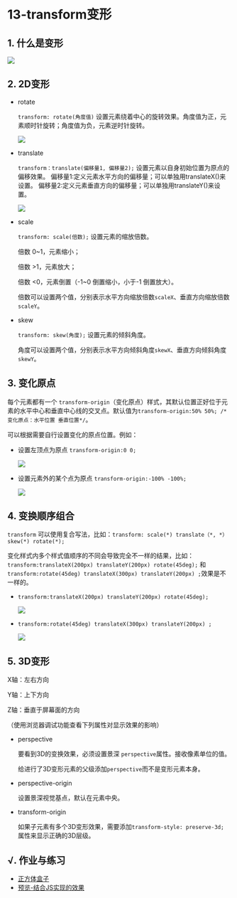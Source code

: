 # 13-transform变形

## 1. 什么是变形

![](http://static.zzhitong.com/lesson-files/html/img/14-1.png)

## 2. 2D变形

- rotate

  `transform: rotate(角度值)` 设置元素绕着中心的旋转效果。角度值为正，元素顺时针旋转；角度值为负，元素逆时针旋转。

  ![](http://static.zzhitong.com/lesson-files/html/img/14-2.png)

- translate

  `transform：translate(偏移量1, 偏移量2);` 设置元素以自身初始位置为原点的偏移效果。
  偏移量1:定义元素水平方向的偏移量；可以单独用translateX()来设置。
  偏移量2:定义元素垂直方向的偏移量；可以单独用translateY()来设置。

  ![](http://static.zzhitong.com/lesson-files/html/img/14-3.png)

- scale

  `transform: scale(倍数);` 设置元素的缩放倍数。

  倍数 0~1，元素缩小；

  倍数 >1，元素放大；

  倍数 <0，元素倒置（-1~0 倒置缩小，小于-1 倒置放大）。

  倍数可以设置两个值，分别表示水平方向缩放倍数`scaleX`、垂直方向缩放倍数`scaleY`。

- skew

  `transform: skew(角度);` 设置元素的倾斜角度。

  角度可以设置两个值，分别表示水平方向倾斜角度`skewX`、垂直方向倾斜角度`skewY`。

## 3. 变化原点

每个元素都有一个 `transform-origin`（变化原点）样式，其默认位置正好位于元素的水平中心和垂直中心线的交叉点。默认值为`transform-origin:50% 50%; /*变化原点：水平位置 垂直位置*/`。

可以根据需要自行设置变化的原点位置。例如：

- 设置左顶点为原点 `transform-origin:0 0;`

  ![](http://static.zzhitong.com/lesson-files/html/img/14-4.png)

- 设置元素外的某个点为原点 `transform-origin:-100% -100%;`

  ![](http://static.zzhitong.com/lesson-files/html/img/14-5.png)

## 4. 变换顺序组合

`transform` 可以使用复合写法，比如：`transform: scale(*) translate（*, *）skew(*) rotate(*);`

变化样式内多个样式值顺序的不同会导致完全不一样的结果，比如：`transform:translateX(200px) translateY(200px) rotate(45deg);` 和 `transform:rotate(45deg) translateX(300px)
translateY(200px) ;`效果是不一样的。

- `transform:translateX(200px) translateY(200px) rotate(45deg);`

  ![](http://static.zzhitong.com/lesson-files/html/img/14-6.png)

- `transform:rotate(45deg) translateX(300px)
  translateY(200px) ;`

  ![](http://static.zzhitong.com/lesson-files/html/img/14-7.png)

## 5. 3D变形

X轴：左右方向

Y轴：上下方向

Z轴：垂直于屏幕面的方向

（使用浏览器调试功能查看下列属性对显示效果的影响）

- perspective

  要看到3D的变换效果，必须设置景深 `perspective`属性。接收像素单位的值。

  给进行了3D变形元素的父级添加`perspective`而不是变形元素本身。

- perspective-origin

  设置景深视觉基点，默认在元素中央。

- transform-origin

  如果子元素有多个3D变形效果，需要添加`transform-style: preserve-3d; `属性来显示正确的3D层级。

## √. 作业与练习

- [正方体盒子](http://static.zzhitong.com/lesson-files/html/code/14-1.html)
- [预览-结合JS实现的效果](http://static.zzhitong.com/lesson-files/html/code/14-2.html)
